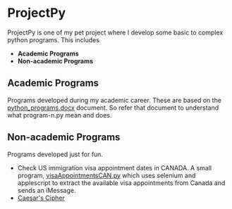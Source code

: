 # ProjectPy

ProjectPy is one of my pet project where I develop some basic to complex python programs. This includes
- **Academic Programs**
- **Non-academic Programs**

## Academic Programs
Programs developed during my academic career. These are based on the [python_programs.docx](https://github.com/vikki1107/ProjectPy/blob/main/academic/python_programs.docx) document. So refer that document to understand what program-n.py mean and does.

## Non-academic Programs
Programs developed just for fun.
- Check US immigration visa appointment dates in CANADA.
A small program, [visaAppointmentsCAN.py](https://github.com/vikki1107/ProjectPy/blob/main/visaAppointmentsCAN.py) which uses selenium and applescript to extract the available visa appointments from Canada and sends an iMessage.
- [Caesar's Cipher](https://github.com/vikki1107/ProjectPy/blob/main/caesarCipher.py) 
